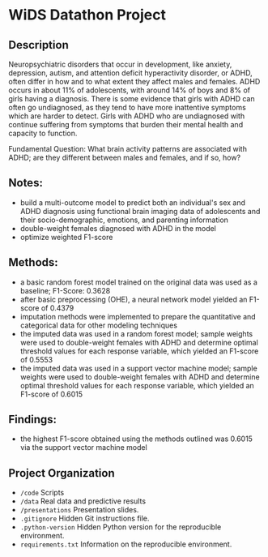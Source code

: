 # WiDS Datathon Project


## Description

Neuropsychiatric disorders that occur in development, like anxiety,
depression, autism, and attention deficit hyperactivity disorder, or
ADHD, often differ in how and to what extent they affect males and
females. ADHD occurs in about 11% of adolescents, with around 14% of
boys and 8% of girls having a diagnosis. There is some evidence that
girls with ADHD can often go undiagnosed, as they tend to have more
inattentive symptoms which are harder to detect. Girls with ADHD who are
undiagnosed with continue suffering from symptoms that burden their
mental health and capacity to function.

Fundamental Question: What brain activity patterns are associated with ADHD; are they different between males and females, and if so, how?

## Notes:
- build a multi-outcome model to predict both an individual's sex and ADHD diagnosis using functional brain imaging data of adolescents and their socio-demographic, emotions, and parenting information
- double-weight females diagnosed with ADHD in the model
- optimize weighted F1-score

## Methods:
- a basic random forest model trained on the original data was used as a baseline; F1-Score: 0.3628
- after basic preprocessing (OHE), a neural network model yielded an F1-score of 0.4379
- imputation methods were implemented to prepare the quantitative and categorical data for other modeling techniques
- the imputed data was used in a random forest model; sample weights were used to double-weight females with ADHD and determine optimal threshold values for each response variable, which yielded an F1-score of 0.5553
- the imputed data was used in a support vector machine model; sample weights were used to double-weight females with ADHD and determine optimal threshold values for each response variable, which yielded an F1-score of 0.6015

## Findings:
- the highest F1-score obtained using the methods outlined was 0.6015 via the support vector machine model

## Project Organization

- `/code` Scripts
- `/data` Real data and predictive results
- `/presentations` Presentation slides.
- `.gitignore` Hidden Git instructions file.
- `.python-version` Hidden Python version for the reproducible
  environment.
- `requirements.txt` Information on the reproducible environment.
